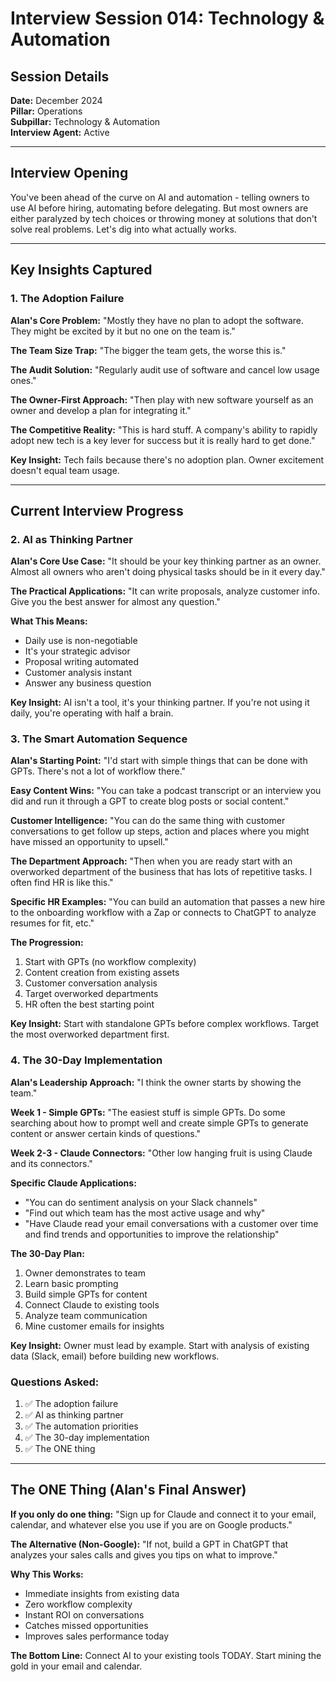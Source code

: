 # Interview Session 014: Technology & Automation

## Session Details
**Date:** December 2024  
**Pillar:** Operations  
**Subpillar:** Technology & Automation  
**Interview Agent:** Active

---

## Interview Opening

You've been ahead of the curve on AI and automation - telling owners to use AI before hiring, automating before delegating. But most owners are either paralyzed by tech choices or throwing money at solutions that don't solve real problems. Let's dig into what actually works.

---

## Key Insights Captured

### 1. The Adoption Failure

**Alan's Core Problem:**
"Mostly they have no plan to adopt the software. They might be excited by it but no one on the team is."

**The Team Size Trap:**
"The bigger the team gets, the worse this is."

**The Audit Solution:**
"Regularly audit use of software and cancel low usage ones."

**The Owner-First Approach:**
"Then play with new software yourself as an owner and develop a plan for integrating it."

**The Competitive Reality:**
"This is hard stuff. A company's ability to rapidly adopt new tech is a key lever for success but it is really hard to get done."

**Key Insight:** Tech fails because there's no adoption plan. Owner excitement doesn't equal team usage.

---

## Current Interview Progress

### 2. AI as Thinking Partner

**Alan's Core Use Case:**
"It should be your key thinking partner as an owner. Almost all owners who aren't doing physical tasks should be in it every day."

**The Practical Applications:**
"It can write proposals, analyze customer info. Give you the best answer for almost any question."

**What This Means:**
- Daily use is non-negotiable
- It's your strategic advisor
- Proposal writing automated
- Customer analysis instant
- Answer any business question

**Key Insight:** AI isn't a tool, it's your thinking partner. If you're not using it daily, you're operating with half a brain.

### 3. The Smart Automation Sequence

**Alan's Starting Point:**
"I'd start with simple things that can be done with GPTs. There's not a lot of workflow there."

**Easy Content Wins:**
"You can take a podcast transcript or an interview you did and run it through a GPT to create blog posts or social content."

**Customer Intelligence:**
"You can do the same thing with customer conversations to get follow up steps, action and places where you might have missed an opportunity to upsell."

**The Department Approach:**
"Then when you are ready start with an overworked department of the business that has lots of repetitive tasks. I often find HR is like this."

**Specific HR Examples:**
"You can build an automation that passes a new hire to the onboarding workflow with a Zap or connects to ChatGPT to analyze resumes for fit, etc."

**The Progression:**
1. Start with GPTs (no workflow complexity)
2. Content creation from existing assets
3. Customer conversation analysis
4. Target overworked departments
5. HR often the best starting point

**Key Insight:** Start with standalone GPTs before complex workflows. Target the most overworked department first.

### 4. The 30-Day Implementation

**Alan's Leadership Approach:**
"I think the owner starts by showing the team."

**Week 1 - Simple GPTs:**
"The easiest stuff is simple GPTs. Do some searching about how to prompt well and create simple GPTs to generate content or answer certain kinds of questions."

**Week 2-3 - Claude Connectors:**
"Other low hanging fruit is using Claude and its connectors."

**Specific Claude Applications:**
- "You can do sentiment analysis on your Slack channels"
- "Find out which team has the most active usage and why"
- "Have Claude read your email conversations with a customer over time and find trends and opportunities to improve the relationship"

**The 30-Day Plan:**
1. Owner demonstrates to team
2. Learn basic prompting
3. Build simple GPTs for content
4. Connect Claude to existing tools
5. Analyze team communication
6. Mine customer emails for insights

**Key Insight:** Owner must lead by example. Start with analysis of existing data (Slack, email) before building new workflows.

### Questions Asked:
1. ✅ The adoption failure
2. ✅ AI as thinking partner
3. ✅ The automation priorities
4. ✅ The 30-day implementation
5. ✅ The ONE thing

---

## The ONE Thing (Alan's Final Answer)

**If you only do one thing:**
"Sign up for Claude and connect it to your email, calendar, and whatever else you use if you are on Google products."

**The Alternative (Non-Google):**
"If not, build a GPT in ChatGPT that analyzes your sales calls and gives you tips on what to improve."

**Why This Works:**
- Immediate insights from existing data
- Zero workflow complexity
- Instant ROI on conversations
- Catches missed opportunities
- Improves sales performance today

**The Bottom Line:** Connect AI to your existing tools TODAY. Start mining the gold in your email and calendar.
